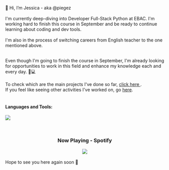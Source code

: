 👋 Hi, I’m Jessica - aka @piegez <br><br> 
I'm currently deep-diving into Developer Full-Stack Python at EBAC. I'm working hard to finish this course in September and be ready to continue learning about coding and dev tools.<br><br>
I'm also in the process of switching careers from English teacher to the one mentioned above. <br><br>

Even though I'm going to finish the course in September, I'm already looking for opportunities to work in this field and enhance my knowledge each and every day. 📖💻<br> <br>
To check which are the main projects I've done so far, <a href="https://github.com/stars/piegez/lists/main-projects"> click here </a>. <br>
If you feel like seeing other activities I've worked on, go <a href="https://github.com/stars/piegez/lists/primeiros-testes">here</a>.<br><br>

<h4 align="left">Languages and Tools:</h4>
<a href="https://skillicons.dev">
    <img src="https://skillicons.dev/icons?i=git,bootstrap,gulp,cs,css,figma,js,jquery,nodejs,sass,typescript,vercel,vscode" />
  </a>
</p>
<br>
<h3 align="center">Now Playing - Spotify</h3>
<div align="center">
<a href="https://spotify-github-profile.vercel.app/api/view.svg?uid=piegez&redirect=true">
   <img src="https://spotify-github-profile.vercel.app/api/view.svg?uid=piegez&cover_image=true&theme=novatorem&bar_color=53b14f&bar_color_cover=false"/>
 </a>
</div>
<br>
Hope to see you here again soon 🤝

<!---
piegez/piegez is a ✨ special ✨ repository because its `README.md` (this file) appears on your GitHub profile.
You can click the Preview link to take a look at your changes.
--->

